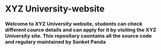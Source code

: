 # XYZ University-website
### Welcome to XYZ University website, students can check different cource details and can apply for it by visiting the XYZ University site. This repositary caontains all the source code and regulary maintained by Sanket Panda
